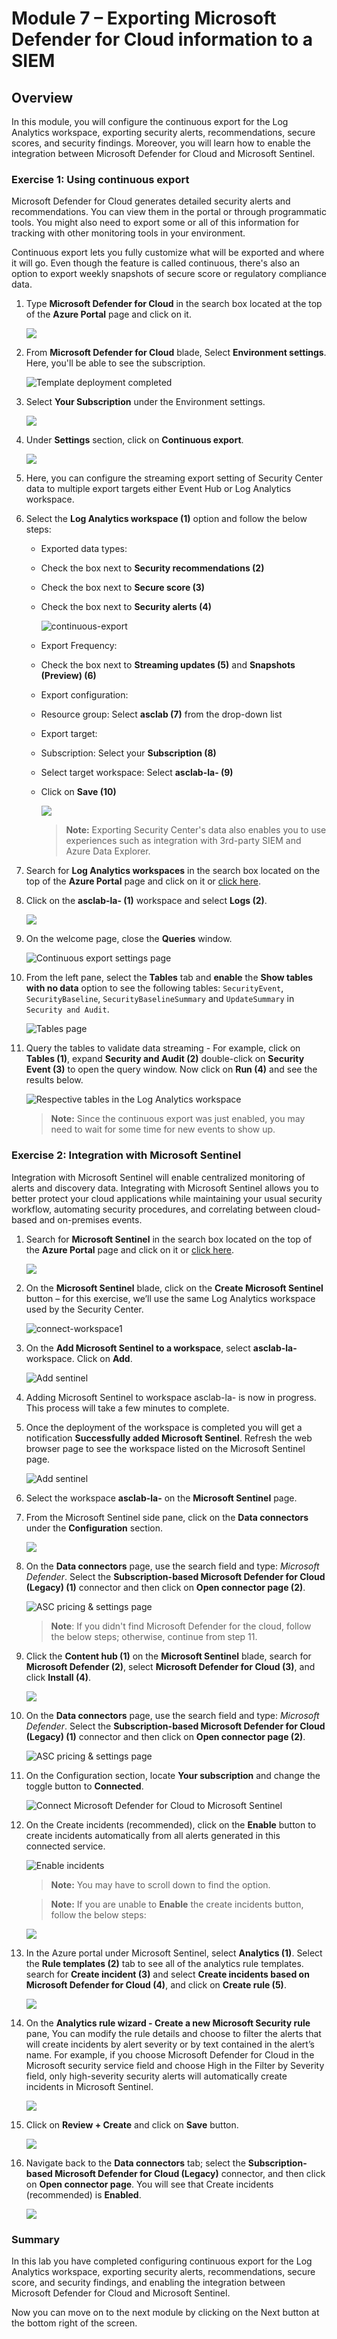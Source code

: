 # Module 7 – Exporting Microsoft Defender for Cloud information to a SIEM

## Overview

In this module, you will configure the continuous export for the Log Analytics workspace, exporting security alerts, recommendations, secure scores, and security findings. Moreover, you will learn how to enable the integration between Microsoft Defender for Cloud and Microsoft Sentinel.

### Exercise 1: Using continuous export

Microsoft Defender for Cloud generates detailed security alerts and recommendations. You can view them in the portal or through programmatic tools. You might also need to export some or all of this information for tracking with other monitoring tools in your environment.

Continuous export lets you fully customize what will be exported and where it will go. Even though the feature is called continuous, there's also an option to export weekly snapshots of secure score or regulatory compliance data.

1. Type **Microsoft Defender for Cloud** in the search box located at the top of the **Azure Portal** page and click on it.

    ![](../Images/m3e1s1.png)

1. From **Microsoft Defender for Cloud** blade, Select **Environment settings**. Here, you'll be able to see the subscription.

    ![Template deployment completed](../Images/m2e1s3.2.png)
    
1. Select **Your Subscription** under the Environment settings.

    ![](../Images/envset.png)

1. Under **Settings** section, click on **Continuous export**.

    ![](../Images/Sh36.png)

1. Here, you can configure the streaming export setting of Security Center data to multiple export targets either Event Hub or Log Analytics workspace.

1. Select the **Log Analytics workspace (1)** option and follow the below steps:

    - Exported data types:

     - Check the box next to  **Security recommendations (2)**

     - Check the box next to **Secure score (3)**

     - Check the box next to **Security alerts (4)**

         ![continuous-export](../Images/LAW1.png)
     
     - Export Frequency:

     - Check the box next to **Streaming updates (5)** and **Snapshots (Preview) (6)**

     - Export configuration:

      - Resource group: Select **asclab (7)** from the drop-down list

     - Export target:

      - Subscription: Select your **Subscription (8)**

      - Select target workspace: Select **asclab-la-<inject key="Deployment ID" enableCopy="false" /> (9)**

     -  Click on **Save (10)**

        ![](../Images/LAW2.png)

        > **Note:** Exporting Security Center's data also enables you to use experiences such as integration with 3rd-party SIEM and Azure Data Explorer.

1. Search for **Log Analytics workspaces** in the search box located on the top of the **Azure Portal** page and click on it or [click here](https://portal.azure.com/#blade/HubsExtension/BrowseResource/resourceType/Microsoft.OperationalInsights%2Fworkspaces).

1. Click on the **asclab-la-<inject key="Deployment ID" enableCopy="false" /> (1)** workspace and select **Logs (2)**.

    ![](../Images/Sh37.png) 

1. On the welcome page, close the **Queries** window.

    ![Continuous export settings page](https://github.com/CloudLabsAI-Azure/AIW-Security-Immersion/blob/main/Labs/Images/log-analytic-started2.png?raw=true)

1. From the left pane, select the **Tables** tab and **enable** the **Show tables with no data** option to see the following tables: `SecurityEvent`, `SecurityBaseline`, `SecurityBaselineSummary` and  `UpdateSummary` in `Security and Audit`.

    ![Tables page](https://github.com/CloudLabsAI-Azure/AIW-Security-Immersion/blob/main/Labs/Images/showtables.png?raw=true)

1. Query the tables to validate data streaming - For example, click on **Tables (1)**, expand **Security and Audit (2)** double-click on **Security Event (3)** to open the query window. Now click on **Run (4)** and see the results below.

    ![Respective tables in the Log Analytics workspace](https://github.com/CloudLabsAI-Azure/AIW-Security-Immersion/blob/main/Labs/Images/Log-editor-tables.png?raw=true)
  
   > **Note:** Since the continuous export was just enabled, you may need to wait for some time for new events to show up.

### Exercise 2: Integration with Microsoft Sentinel

Integration with Microsoft Sentinel will enable centralized monitoring of alerts and discovery data. Integrating with Microsoft Sentinel allows you to better protect your cloud applications while maintaining your usual security workflow, automating security procedures, and correlating between cloud-based and on-premises events.

1. Search for **Microsoft Sentinel** in the search box located on the top of the **Azure Portal** page and click on it or [click here](https://portal.azure.com/#blade/Microsoft_Azure_Security_Insights/WorkspaceSelectorBlade).

    ![](../Images/m7e2s1.png)

2. On the **Microsoft Sentinel** blade, click on the **Create Microsoft Sentinel** button – for this exercise, we’ll use the same Log Analytics workspace used by the Security Center.
 
    ![connect-workspace1](../Images/M7-Ex2-2.png)

3. On the **Add Microsoft Sentinel to a workspace**, select **asclab-la-<inject key="Deployment ID" enableCopy="false" />** workspace. Click on **Add**.

    ![Add sentinel](../Images/sentineladd.png)

4. Adding Microsoft Sentinel to workspace asclab-la-<inject key="Deployment ID" enableCopy="false" /> is now in progress. This process will take a few minutes to complete. 

5. Once the deployment of the workspace is completed you will get a notification **Successfully added Microsoft Sentinel**. Refresh the web browser page to see the workspace listed on the Microsoft Sentinel page.

   ![Add sentinel](../Images/sentinelws.png)

6. Select the workspace **asclab-la-<inject key="Deployment ID" enableCopy="false" />** on the **Microsoft Sentinel** page. 

7. From the Microsoft Sentinel side pane, click on the **Data connectors** under the **Configuration** section.

    ![](../Images/microsoft-senitinel-latest.png)
    

8. On the **Data connectors** page, use the search field and type: *Microsoft Defender*. Select the **Subscription-based Microsoft Defender for Cloud (Legacy) (1)** connector and then click on **Open connector page (2)**.

    ![ASC pricing & settings page](../Images/Sh38.png)
   
   >**Note**: If you didn't find Microsoft Defender for the cloud, follow the below steps; otherwise, continue from step 11.

10. Click the **Content hub (1)** on the **Microsoft Sentinel** blade, search for **Microsoft Defender (2)**, select **Microsoft Defender for Cloud (3)**, and click **Install (4)**.

    ![](../Images/Sh5.png)

11. On the **Data connectors** page, use the search field and type: *Microsoft Defender*. Select the **Subscription-based Microsoft Defender for Cloud (Legacy) (1)** connector and then click on **Open connector page (2)**.

    ![ASC pricing & settings page](../Images/Sh38.png)

12. On the Configuration section, locate **Your subscription** and change the toggle button to **Connected**.

    ![Connect Microsoft Defender for Cloud to Microsoft Sentinel](../Images/connected.png)

13. On the Create incidents (recommended), click on the **Enable** button to create incidents automatically from all alerts generated in this connected service.

     ![Enable incidents](../Images/asc-sentinel-enable-incidents.png)
 
    > **Note:** You may have to scroll down to find the option.
    
    > **Note:** If you are unable to **Enable** the create incidents button, follow the below steps:

      ![](../Images/Sh39.png)

    
14. In the Azure portal under Microsoft Sentinel, select **Analytics (1)**. Select the **Rule templates (2)** tab to see all of the analytics rule templates. search for **Create incident (3)** and select **Create incidents based on Microsoft Defender for Cloud (4)**, and click on **Create rule (5)**.

    ![](../Images/Sh7.png)

15. On the **Analytics rule wizard - Create a new Microsoft Security rule** pane, You can modify the rule details and choose to filter the alerts that will create incidents by alert severity or by text contained in the alert’s name. For example, if you choose Microsoft Defender for Cloud in the Microsoft security service field and choose High in the Filter by Severity field, only high-severity security alerts will automatically create incidents in Microsoft Sentinel.

    ![](../Images/Sh8.png)

16. Click on **Review + Create** and click on **Save** button.

    ![](../Images/Sh9.png)

17. Navigate back to the **Data connectors** tab; select the **Subscription-based Microsoft Defender for Cloud (Legacy)** connector, and then click on **Open connector page**. You will see that Create incidents (recommended) is **Enabled**.

    ![](../Images/Sh40.png)

### Summary

In this lab you have completed configuring continuous export for the Log Analytics workspace, exporting security alerts, recommendations, secure score, and security findings, and enabling the integration between Microsoft Defender for Cloud and Microsoft Sentinel.

Now you can move on to the next module by clicking on the Next button at the bottom right of the screen.
